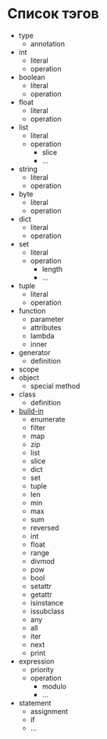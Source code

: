 # Список тэгов

- type
  - annotation
- int
  - literal
  - operation
- boolean
  - literal
  - operation
- float
  - literal
  - operation
- list
  - literal
  - operation
    - slice
    - ...
- string
  - literal
  - operation
- byte
  - literal
  - operation
- dict
  - literal
  - operation
- set
  - literal
  - operation
    - length
    - ...
- tuple
  - literal
  - operation
- function
  - parameter
  - attributes
  - lambda
  - inner
- generator
  - definition
- scope
- object
  - special method
- class
  - definition
- [build-in](build-in.yaml)
  - enumerate
  - filter
  - map
  - zip
  - list
  - slice
  - dict
  - set
  - tuple
  - len
  - min
  - max
  - sum
  - reversed
  - int
  - float
  - range
  - divmod
  - pow
  - bool
  - setattr
  - getattr
  - isinstance
  - issubclass
  - any
  - all
  - iter
  - next
  - print
- expression
  - priority
  - operation
    - modulo
    - ...
- statement
  - assignment
  - if
  - ...
